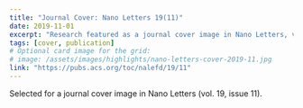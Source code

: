 ```yaml
---
title: "Journal Cover: Nano Letters 19(11)"
date: 2019-11-01
excerpt: "Research featured as a journal cover image in Nano Letters, volume 19, issue 11."
tags: [cover, publication]
# Optional card image for the grid:
# image: /assets/images/highlights/nano-letters-cover-2019-11.jpg
link: "https://pubs.acs.org/toc/nalefd/19/11"
---
```


Selected for a journal cover image in Nano Letters (vol. 19, issue 11).

